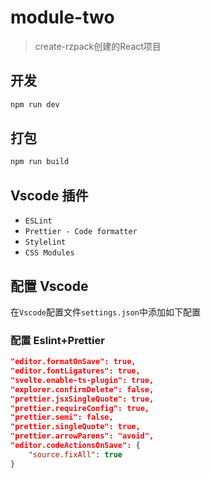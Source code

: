 # module-two

> create-rzpack创建的React项目

## 开发

```bash
npm run dev
```
## 打包

```bash
npm run build
```

## Vscode 插件

- `ESLint`
- `Prettier - Code formatter`
- `Stylelint`
- `CSS Modules`

## 配置 Vscode

在`Vscode`配置文件`settings.json`中添加如下配置

### 配置 Eslint+Prettier

```json
"editor.formatOnSave": true,
"editor.fontLigatures": true,
"svelte.enable-ts-plugin": true,
"explorer.confirmDelete": false,
"prettier.jsxSingleQuote": true,
"prettier.requireConfig": true,
"prettier.semi": false,
"prettier.singleQuote": true,
"prettier.arrowParens": "avoid",
"editor.codeActionsOnSave": {
    "source.fixAll": true
}
```
